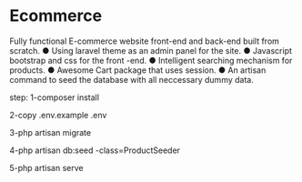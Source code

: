 # Ecommerce

Fully functional E-commerce website front-end and back-end built from scratch.
●  Using laravel theme as an admin panel for the site.
●  Javascript bootstrap and css for the front -end.
●  Intelligent searching mechanism for products.
●  Awesome Cart package that uses session.
●  An artisan command to seed the database with all neccessary dummy data.


step:
1-composer install

2-copy .env.example .env 

3-php artisan migrate

4-php artisan db:seed -class=ProductSeeder

5-php artisan serve
